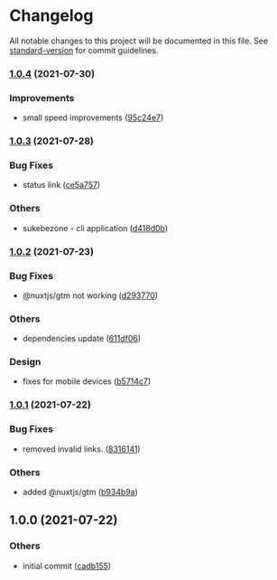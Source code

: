 # Changelog

All notable changes to this project will be documented in this file. See [standard-version](https://github.com/conventional-changelog/standard-version) for commit guidelines.

### [1.0.4](https://github.com/opendreamnet/opendreamnet/compare/v1.0.3...v1.0.4) (2021-07-30)


### Improvements

* small speed improvements ([95c24e7](https://github.com/opendreamnet/opendreamnet/commit/95c24e79e034a40ee01a2bac80b09362a184b383))

### [1.0.3](https://github.com/opendreamnet/opendreamnet/compare/v1.0.2...v1.0.3) (2021-07-28)


### Bug Fixes

* status link ([ce5a757](https://github.com/opendreamnet/opendreamnet/commit/ce5a7577dc2504f95360006bd788bee9f6dd6c46))


### Others

* sukebezone - cli application ([d418d0b](https://github.com/opendreamnet/opendreamnet/commit/d418d0b6ba6ca92242de2ae15e4874421bedaf90))

### [1.0.2](https://github.com/opendreamnet/opendreamnet/compare/v1.0.1...v1.0.2) (2021-07-23)


### Bug Fixes

* @nuxtjs/gtm not working ([d293770](https://github.com/opendreamnet/opendreamnet/commit/d29377016a94e1fe7a3e6c11389bfee7628d40f9))


### Others

* dependencies update ([611df06](https://github.com/opendreamnet/opendreamnet/commit/611df069c8475958282f329873f5a46d557961f4))


### Design

* fixes for mobile devices ([b5714c7](https://github.com/opendreamnet/opendreamnet/commit/b5714c7accc97012a586be42eb8b2e53d5be2299))

### [1.0.1](https://github.com/opendreamnet/opendreamnet/compare/v1.0.0...v1.0.1) (2021-07-22)


### Bug Fixes

* removed invalid links. ([8316141](https://github.com/opendreamnet/opendreamnet/commit/8316141bb06c83aa9c703006a75c985643b3f8a9))


### Others

* added @nuxtjs/gtm ([b934b9a](https://github.com/opendreamnet/opendreamnet/commit/b934b9ae2696f5ece8eabf59365a591f7c2184ed))

## 1.0.0 (2021-07-22)


### Others

* initial commit ([cadb155](https://github.com/opendreamnet/opendreamnet/commit/cadb1550cf656b5c6a030c83eb6b3dbff2cb6a6e))

